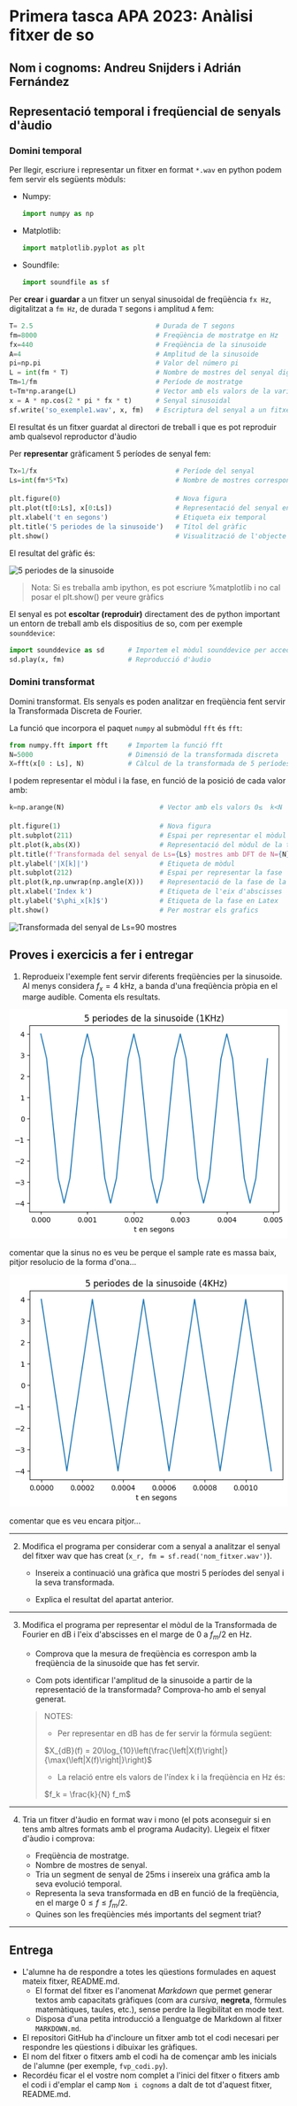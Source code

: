 # Primera tasca APA 2023: Anàlisi fitxer de so

## Nom i cognoms: Andreu Snijders i Adrián Fernández

## Representació temporal i freqüencial de senyals d'àudio

### Domini temporal

Per llegir, escriure i representar un fitxer en format `*.wav` en python podem fem servir els següents mòduls:

- Numpy:

    ```python
    import numpy as np
    ```

- Matplotlib:

    ```python
    import matplotlib.pyplot as plt
    ```

- Soundfile:

    ```python
    import soundfile as sf
    ```

Per **crear** i **guardar** a un fitxer un senyal sinusoidal de freqüència `fx Hz`, digitalitzat a `fm Hz`, de durada `T` segons i amplitud
`A` fem:

```python
T= 2.5                               # Durada de T segons
fm=8000                              # Freqüència de mostratge en Hz
fx=440                               # Freqüència de la sinusoide
A=4                                  # Amplitud de la sinusoide
pi=np.pi                             # Valor del número pi
L = int(fm * T)                      # Nombre de mostres del senyal digital
Tm=1/fm                              # Període de mostratge
t=Tm*np.arange(L)                    # Vector amb els valors de la variable temporal, de 0 a T
x = A * np.cos(2 * pi * fx * t)      # Senyal sinusoidal
sf.write('so_exemple1.wav', x, fm)   # Escriptura del senyal a un fitxer en format wav
```

El resultat és un fitxer guardat al directori de treball i que es pot reproduir amb qualsevol reproductor d'àudio

Per **representar** gràficament 5 períodes de senyal fem:

```python
Tx=1/fx                                   # Període del senyal
Ls=int(fm*5*Tx)                           # Nombre de mostres corresponents a 5 períodes de la sinusoide

plt.figure(0)                             # Nova figura
plt.plot(t[0:Ls], x[0:Ls])                # Representació del senyal en funció del temps
plt.xlabel('t en segons')                 # Etiqueta eix temporal
plt.title('5 periodes de la sinusoide')   # Títol del gràfic
plt.show()                                # Visualització de l'objecte gràfic. 
```

El resultat del gràfic és:

![5 periodes de la sinusoide](img/sinusoide.png)

> Nota: Si es treballa amb ipython, es pot escriure %matplotlib i no cal posar el plt.show() per veure gràfics

El senyal es pot **escoltar (reproduir)** directament des de python important un entorn de treball amb els dispositius de so, com per
exemple `sounddevice`:

```python
import sounddevice as sd      # Importem el mòdul sounddevice per accedir a la tarja de so
sd.play(x, fm)                # Reproducció d'àudio
```

### Domini transformat

Domini transformat. Els senyals es poden analitzar en freqüència fent servir la Transformada Discreta de Fourier.

La funció que incorpora el paquet `numpy` al submòdul `fft` és `fft`:

```python
from numpy.fft import fft     # Importem la funció fft
N=5000                        # Dimensió de la transformada discreta
X=fft(x[0 : Ls], N)           # Càlcul de la transformada de 5 períodes de la sinusoide
```

I podem representar el mòdul i la fase, en funció de la posició de cada valor amb:

```python
k=np.arange(N)                        # Vector amb els valors 0≤  k<N

plt.figure(1)                         # Nova figura
plt.subplot(211)                      # Espai per representar el mòdul
plt.plot(k,abs(X))                    # Representació del mòdul de la transformada
plt.title(f'Transformada del senyal de Ls={Ls} mostres amb DFT de N={N}')   # Etiqueta del títol
plt.ylabel('|X[k]|')                  # Etiqueta de mòdul
plt.subplot(212)                      # Espai per representar la fase
plt.plot(k,np.unwrap(np.angle(X)))    # Representació de la fase de la transformad, desenroscada
plt.xlabel('Index k')                 # Etiqueta de l'eix d'abscisses 
plt.ylabel('$\phi_x[k]$')             # Etiqueta de la fase en Latex
plt.show()                            # Per mostrar els grafics
```

![Transformada del senyal de Ls=90 mostres](img/TF.png)

## Proves i exercicis a fer i entregar

1. Reprodueix l'exemple fent servir diferents freqüències per la sinusoide. Al menys considera $f_x = 4$ kHz, a banda d'una freqüència pròpia en el marge audible. Comenta els resultats.

![5 periodes de la sinusoide (1KHz)](img/1KHz.png)

comentar que la sinus no es veu be perque el sample rate es massa baix, pitjor resolucio de la forma d'ona...

![5 periodes de la sinusoide (4KHz)](img/4KHz.png)

comentar que es veu encara pitjor...
<br><hr>

2. Modifica el programa per considerar com a senyal a analitzar el senyal del fitxer wav que has creat (`x_r, fm = sf.read('nom_fitxer.wav')`).

    - Insereix a continuació una gràfica que mostri 5 períodes del senyal i la seva transformada.

    - Explica el resultat del apartat anterior.
<hr>

3. Modifica el programa per representar el mòdul de la Transformada de Fourier en dB i l'eix d'abscisses en el marge de
    $0$ a $f_m/2$ en Hz.

    - Comprova que la mesura de freqüència es correspon amb la freqüència de la sinusoide que has fet servir.

    - Com pots identificar l'amplitud de la sinusoide a partir de la representació de la transformada?
      Comprova-ho amb el senyal generat.

    > NOTES:
    >
    > - Per representar en dB has de fer servir la fórmula següent:
    >
    > $X_{dB}(f) = 20\log_{10}\left(\frac{\left|X(f)\right|}{\max(\left|X(f)\right|}\right)$
    >
    > - La relació entre els valors de l'índex k i la freqüència en Hz és:
    >
    > $f_k = \frac{k}{N} f_m$
<hr>

4. Tria un fitxer d'àudio en format wav i mono (el pots aconseguir si en tens amb altres formats amb el programa Audacity).
    Llegeix el fitxer d'àudio i comprova:

    - Freqüència de mostratge.
    - Nombre de mostres de senyal.
    - Tria un segment de senyal de 25ms i insereix una gráfica amb la seva evolució temporal.
    - Representa la seva transformada en dB en funció de la freqüència, en el marge $0\le f\le f_m/2$.
    - Quines son les freqüències més importants del segment triat?
<hr>

## Entrega

- L'alumne ha de respondre a totes les qüestions formulades en aquest mateix fitxer, README.md.
  - El format del fitxer es l'anomenat *Markdown* que permet generar textos amb capacitats gràfiques (com ara *cursiva*, **negreta**,
  fòrmules matemàtiques, taules, etc.), sense perdre la llegibilitat en mode text.
  - Disposa d'una petita introducció a llenguatge de Markdown al fitxer `MARKDOWN.md`.
- El repositori GitHub ha d'incloure un fitxer amb tot el codi necesari per respondre les qüestions i dibuixar les gràfiques.
- El nom del fitxer o fitxers amb el codi ha de començar amb les inicials de l'alumne (per exemple, `fvp_codi.py`).
- Recordéu ficar el el vostre nom complet a l'inici del fitxer o fitxers amb el codi i d'emplar el camp `Nom i cognoms` a dalt de tot
  d'aquest fitxer, README.md.
